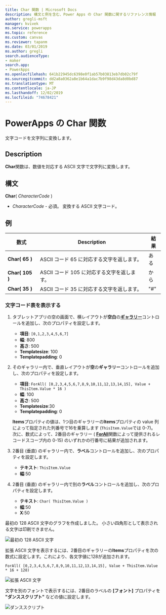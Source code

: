 ```yaml
---
title: Char 関数 | Microsoft Docs
description: 構文と例を含む、Power Apps の Char 関数に関するリファレンス情報
author: gregli-msft
manager: kvivek
ms.service: powerapps
ms.topic: reference
ms.custom: canvas
ms.reviewer: tapanm
ms.date: 03/01/2019
ms.author: gregli
search.audienceType:
- maker
search.app:
- PowerApps
ms.openlocfilehash: 641b22945dc6398e0f1ab57b03813eb7db02c79f
ms.sourcegitcommit: dd2a8a0362a8e1b64a1dac7b9f98d43da8d0bd87
ms.translationtype: MT
ms.contentlocale: ja-JP
ms.lasthandoff: 12/02/2019
ms.locfileid: "74678421"
---
```

# <a name="char-function-in-powerapps"></a>PowerApps の Char 関数

文字コードを文字列に変換します。

## <a name="description"></a>Description

**Char**関数は、数値を対応する ASCII 文字で文字列に変換します。

## <a name="syntax"></a>構文

**Char**( *CharacterCode* )

- *CharacterCode* - 必須。 変換する ASCII 文字コード。

## <a name="examples"></a>例

| 数式 | Description | 結果 |
| --- | --- | --- |
| **Char( 65 )** |ASCII コード 65 に対応する文字を返します。 |ある |
| **Char( 105 )** |ASCII コード 105 に対応する文字を返します。 |から |
| **Char( 35 )** |ASCII コード 35 に対応する文字を返します。 |"#" |

### <a name="display-a-character-map"></a>文字コード表を表示する

1. タブレットアプリの空の画面で、横レイアウトが**空白**の[**ギャラリー**](../controls/control-gallery.md)コントロールを追加し、次のプロパティを設定します。

    - **項目**: `[0,1,2,3,4,5,6,7]`
    - **幅**: 800
    - **高さ**: 500
    - **Templatesize**: 100
    - **Templatepadding**: 0

1. そのギャラリー内で、垂直レイアウトが**空**の**ギャラリー**コントロールを追加し、次のプロパティを設定します。

    - **項目**: `ForAll( [0,2,3,4,5,6,7,8,9,10,11,12,13,14,15], Value + ThisItem.Value * 16 )`
    - **幅**: 100
    - **高さ**: 500
    - **Templatesize**:30
    - **Templatepadding**: 0

    **Items**プロパティの値は、1つ目のギャラリーの**Items**プロパティの value 列によって指定された列番号で16を乗算します (`ThisItem.Value`では 0-7)。 次に、数式によって、2番目のギャラリー ( [**ForAll**](function-forall.md)関数によって提供されるレコードスコープ内の 0-15) のいずれかの行番号に結果が追加されます。

1. 2番目 (垂直) のギャラリー内で、**ラベル**コントロールを追加し、次のプロパティを設定します。

    - **テキスト**: `ThisItem.Value`
    - **幅**:50

1. 2番目 (垂直) のギャラリー内で別の**ラベル**コントロールを追加し、次のプロパティを設定します。

    - **テキスト**: `Char( ThisItem.Value )`
    - **幅**:50
    - **X**:50

最初の 128 ASCII 文字のグラフを作成しました。 小さい四角形として表示される文字は印刷できません。

![最初の 128 ASCII 文字](media/function-char/chart-lower.png)

拡張 ASCII 文字を表示するには、2番目のギャラリーの**Items**プロパティを次の数式に設定します。これにより、各文字値に128が追加されます。

`ForAll( [0,2,3,4,5,6,7,8,9,10,11,12,13,14,15], Value + ThisItem.Value * 16 + 128)`

![拡張 ASCII 文字](media/function-char/chart-higher.png)

文字を別のフォントで表示するには、2番目のラベルの **[フォント]** プロパティを **"ダンススクリプト"** などの値に設定します。

![ダンススクリプト](media/function-char/chart-higher-dancing-script.png)
